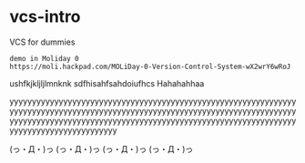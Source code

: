 # vcs-intro
VCS for dummies

	demo in Moliday 0
	https://moli.hackpad.com/MOLiDay-0-Version-Control-System-wX2wrY6wRoJ

ushfkjkljljlmnknk sdfhisahfsahdoiufhcs Hahahahhaa


yyyyyyyyyyyyyyyyyyyyyyyyyyyyyyyyyyyyyyyyyyyyyyyyyyyyyyyyyyyyyyyyyyyyyyyyyyyyyyyyyyyyyyyyyyyyyyyyyyyyyyyyyyyyyyyyyyyyyyyyyyyyyyyyyyyyyyyyyyyyyyyyyyyyyyyyyyyyyyyyyyyyyyyyyyyyyyyyyyyyyyyyyyyyyyyyyyyyyyyyyyyyyyyyyyyyyyyy

(っ・Д・)っ
(っ・Д・)っ
(っ・Д・)っ
(っ・Д・)っ
